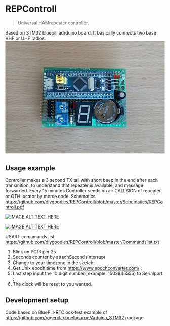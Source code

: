 # REPControll
> Universal HAMrepeater controller.

Based on STM32 bluepill adrduino board. It basically connects two base VHF or UHF radios. 
![](https://github.com/diygoodies/REPControll/blob/master/Schematics/frontview.jpg)

## Usage example

Controller makes a 3 second TX tail with short beep in the end after each transmition, to understand that repeater is available, and message forwarded. 
Every 15 minutes Controller sends on air CALLSIGN of repeater or QTH locator by morse code.
Schematics https://github.com/diygoodies/REPControll/blob/master/Schematics/REPControll.pdf

[![IMAGE ALT TEXT HERE](https://img.youtube.com/vi/hl8Wln0HUho/0.jpg)](https://www.youtube.com/watch?v=hl8Wln0HUho)
  
[![IMAGE ALT TEXT HERE](https://img.youtube.com/vi/s5PwGDG2AOU/0.jpg)](https://www.youtube.com/watch?v=s5PwGDG2AOU)

USART comamands list: https://github.com/diygoodies/REPControll/blob/master/Commandslist.txt

  1. Blink on PC13 per 2s 
  2. Seconds counter by attachSecondsInterrupt
  3. Change to your timezone in the sketch;
  4. Get Unix epoch time from https://www.epochconverter.com/ ;
  5. Last step input the 10 digit number( example: 1503945555) to Serialport ;
  6. The clock will be reset to you wanted.

## Development setup
Code based on BluePill-RTClock-test example of
https://github.com/rogerclarkmelbourne/Arduino_STM32
package
